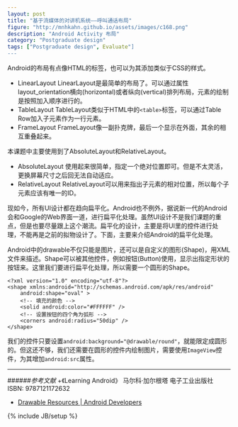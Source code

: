 ```yaml
---
layout: post
title: "基于流媒体的对讲机系统——呼叫通话布局"
figure: "http://mnhkahn.github.io/assets/images/c168.png"
description: "Android Activity 布局"
category: "Postgraduate design"
tags: ["Postgraduate design", Evaluate"]
---
```


Android的布局有点像HTML的标签，也可以为其添加类似于CSS的样式。

+ LinearLayout
LinearLayout是最简单的布局了。可以通过属性layout_orientation横向(horizontal)或者纵向(vertical)排列布局，元素的绘制是按照加入顺序进行的。
+ TableLayout
TableLayout类似于HTML中的`<table>`标签，可以通过Table Row加入子元素作为一行元素。
+ FrameLayout
FrameLayout像一副扑克牌，最后一个显示在外面，其余的相互重叠起来。

本课题中主要使用到了AbsoluteLayout和RelativeLayout。

+ AbsoluteLayout
使用起来很简单，指定一个绝对位置即可。但是不太灵活，更换屏幕尺寸之后回无法自动适应。
+ RelativeLayout
RelativeLayout可以用来指出子元素的相对位置，所以每个子元素应该有唯一的ID。

现如今，所有UI设计都在趋向扁平化。Android也不例外，据说新一代的Android会和Google的Web界面一道，进行扁平化处理。虽然UI设计不是我们课题的重点，但是也要尽量跟上这个潮流。扁平化的设计，主要是将UI里的控件进行处理，不能再是之前的拟物设计了。下面，主要来介绍Android的扁平化处理。

Android中的drawable不仅只能是图片，还可以是自定义的图形(Shape)，用XML文件来描述。Shape可以被其他控件，例如按钮(Button)使用，显示出指定形状的按钮来。这里我们要进行扁平化处理，所以需要一个圆形的Shape。

    <?xml version="1.0" encoding="utf-8"?>
    <shape xmlns:android="http://schemas.android.com/apk/res/android"
        android:shape="oval" >
        <!-- 填充的颜色 -->
        <solid android:color="#FFFFFF" />
        <!-- 设置按钮的四个角为弧形 -->
        <corners android:radius="50dip" />
    </shape>

我们的控件只要设置`android:background="@drawable/round"`，就能限定成圆形的。但这还不够，我们还需要在圆形的控件内绘制图片，需要使用`ImageView`控件，为其增加`android:src`属性。


---
######*参考文献*
+《Learning Android》 马尔科·加尔根塔 电子工业出版社 ISBN: 9787121172632
+ [Drawable Resources | Android Developers](http://developer.android.com/guide/topics/resources/drawable-resource.html)

{% include JB/setup %}